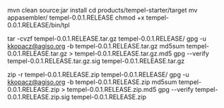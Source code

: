 mvn clean source:jar install
cd products/tempel-starter/target
mv appasembler/ tempel-0.0.1.RELEASE
chmod +x tempel-0.0.1.RELEASE/bin/tpl

tar -cvzf tempel-0.0.1.RELEASE.tar.gz tempel-0.0.1.RELEASE/
gpg -u kkopacz@agiso.org -b tempel-0.0.1.RELEASE.tar.gz 
md5sum tempel-0.0.1.RELEASE.tar.gz > tempel-0.0.1.RELEASE.tar.gz.md5
gpg --verify tempel-0.0.1.RELEASE.tar.gz.sig tempel-0.0.1.RELEASE.tar.gz

zip -r tempel-0.0.1.RELEASE.zip tempel-0.0.1.RELEASE/
gpg -u kkopacz@agiso.org -b tempel-0.0.1.RELEASE.zip 
md5sum tempel-0.0.1.RELEASE.zip > tempel-0.0.1.RELEASE.zip.md5
gpg --verify tempel-0.0.1.RELEASE.zip.sig tempel-0.0.1.RELEASE.zip
